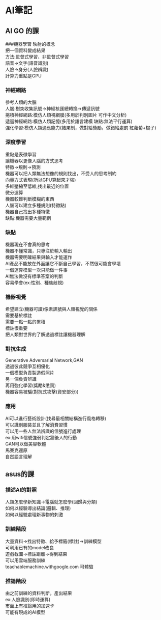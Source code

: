 # AI筆記

## AI GO 的課
###機器學習
映射的概念  
把一個資料變成結果  
方法:監督式學習、非監督式學習  
語音->文字(語音識別)  
人臉->身分(人臉辨識)  
計算力重點是GPU  

### 神經網路
參考人類的大腦  
人腦:樹突收集訊號->神經核匯總轉換->傳遞訊號  
捲積神經網路:模仿人類視網膜(多用於判別圖片 可作中文分析)  
遞迴神經網路:模仿人類記憶(多用於語言建模 缺點:無法平行運算)  
強化學習:模仿人類適應能力(結果制，做對給獎勵，做錯給處罰 紅蘿蔔+棍子)  

### 深度學習
重點是表徵學習  
讓機器以更像人腦的方式思考  
特徵->規則->預測  
機器可以把人類無法想像的規則找出，不受人的思考制約  
向量方式表現(所以GPU算起來才強)  
多維壓縮至低維,找出最近的位置  
微分運算  
機器較難判斷模糊的東西  
人腦可以建立多種規則(特徵點)  
機器自己找出多種特徵  
缺點:機器需要大量範例  

### 缺點
機器現在不會真的思考  
機器不懂常識，只專注於輸入輸出  
機器需要明確結果與輸入才能運作  
AI產品不能放在外面讓它不斷自己學習，不然很可能會學壞  
一個運算模型一次只能做一件事  
AI無法做沒有標準答案的判斷  
容易學會(ex:性別、種族歧視)  

### 機器視覺
希望建立(機器可讀)像素訊號與人類視覺的關係  
需要基於標註  
需要一點一點的累積  
標註很重要  
把人類對世界的了解透過標註讓機器理解  

### 對抗生成
Generative Adversarial Network,GAN  
透過彼此競爭互相優化  
一個模型負責製造假照片  
另一個負責辨識  
再用強化學習(獎勵&懲罰)  
機器容易被騙(對抗式攻擊(資安部分))   

### 應用
AI可以進行藝術設計(找尋最相關結構進行風格轉移)  
可以識別服裝並且了解消費習慣   
可以用一些人無法辨識的信號進行處理  
ex:用wifi信號強弱判定牆後人的行動  
GAN可以做美容軟體  
馬賽克還原  
自然語言理解  

## asus的課

### 描述AI的對照
人類怎麼學新知識->電腦就怎麼學(回歸與分類)  
如何以經驗導出結論(邏輯、推理)  
如何以經驗處理新事物的刺激  

### 訓練階段
大量資料->找出特徵、給予標籤(標註)->訓練模型  
可利用已有的model改良  
遊戲截圖->標註距離->得到結果  
可以用雲端服務訓練  
teachablemachine.withgoogle.com 可體驗  

### 推論階段
由之前訓練的資料判斷，產出結果  
ex:人臉識別(即時運算)  
市面上有推論用的加速卡  
可能有現成的AI模型  





















